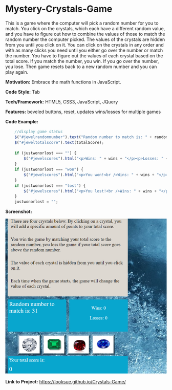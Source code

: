 # Mystery-Crystals-Game
This is a game where the computer will pick a random number for you to match. 
You click on the crystals, which each have a different random value, and you have to figure out how to combine the values of those to match the random number the computer picked. 
The values of the crystals are hidden from you until you click on it. You can click on the crystals in any order and with as many clicks you need until you either go over the number or match the number. You have to figure out the values of each crystal based on the total score. 
If you match the number, you win.
If you go over the number, you lose. 
Then game resets back to a new random number and you can play again.

**Motivation:** Embrace the math functions in JavaScript. 

**Code Style:** Tab

**Tech/Framework:** HTML5, CSS3, JavaScript, JQuery

**Features:** beveled buttons, reset, updates wins/losses for multiple games

**Code Example:**
```javascript
    //display game status
    $("#jewelrandomnumber").text("Random number to match is: " + randomNumber);
    $("#jeweltotalscore").text(totalScore);

    if (justwonorlost === "") {
        $("#jewelscores").html("<p>Wins: " + wins + "</p><p>Losses: " + losses + "</p>");
    }
    if (justwonorlost === "won") {
        $("#jewelscores").html("<p>You won!<br />Wins: " + wins + "</p><p>Losses: " + losses + "</p>");
    }
    if (justwonorlost === "lost") {
        $("#jewelscores").html("<p>You lost!<br />Wins: " + wins + "</p><p>Losses: " + losses + "</p>");
    }
    justwonorlost = ""; 
```
**Screenshot:**

 ![Crystals Game](https://github.com/looksue/Crystals-Game/blob/master/assets/images/screenshot.png)

**Link to Project:** https://looksue.github.io/Crystals-Game/
